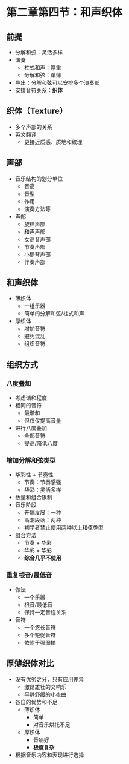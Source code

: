 # 第二章第四节：和声织体

## 前提

- 分解和弦：灵活多样
- 演奏
  - 柱式和声：厚重
  - 分解和弦：单薄
- 导出：分解和弦可以安排多个演奏部
- 安排音符关系：**织体**

## 织体（Texture）

- 多个声部的关系
- 英文翻译
  - 更接近质感、质地和纹理

## 声部

- 音乐结构的划分单位
  - 音高
  - 音型
  - 作用
  - 演奏方法等
- 声部
  - 旋律声部
  - 和声声部
  - 女高音声部
  - 节奏声部
  - 小提琴声部
  - 伴奏声部

## 和声织体

- 薄织体
  - 一组乐器
  - 简单的分解和弦/柱式和声
- 厚织体
  - 增加音符
  - 避免混乱
  - 组织音符

## 组织方式

### 八度叠加

- 考虑谐和程度
- 相同的音符
  - 最谐和
  - 但仅仅提高音量
- 进行八度叠加
  - 全部音符
  - 提高/降低八度

### 增加分解和弦类型

- 华彩性 + 节奏性
  - 节奏：节奏感强
  - 华彩：灵活多样
- 数量和组合限制
- 音乐阶段
  - 开端发展：一种
  - 高潮段落：两种
  - 初学者禁止使用两种以上和弦类型
- 组合方法
  - 节奏 + 华彩
  - 华彩 + 华彩
  - **综合几乎不使用**

### 重复根音/最低音

- 做法
  - 一个乐器
  - 根音/最低音
  - 保持一定音程关系
- 音符
  - 一个悠长音符
  - 多个短促音符
  - 依附于强弱拍

## 厚薄织体对比

- 没有优劣之分，只有应用差异
  - 激昂雄壮的交响乐
  - 平静舒缓的小夜曲
- 各自的优势和不足
  - 薄织体
    - 简单
    - 对音乐烘托不足
  - 厚织体
    - 音响好
    - **极度复杂**
- 根据音乐内容和表现进行选择